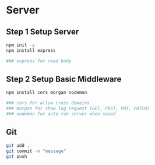 # Server

## Step 1 Setup Server

```bash
npm init -y
npm install express

### express for read body
```

## Step 2 Setup Basic Middleware

```bash
npm install cors morgan nodemon

### cors for allow cross domains
### morgan for show log request (GET, POST, PUT, PATCH)
### nodemon for auto run server when saved
```

## Git

```bash
git add .
git commit -m "message"
git push
```

